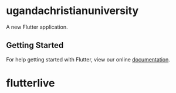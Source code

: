 # ugandachristianuniversity

A new Flutter application.

## Getting Started

For help getting started with Flutter, view our online
[documentation](https://flutter.io/).
# flutterlive
